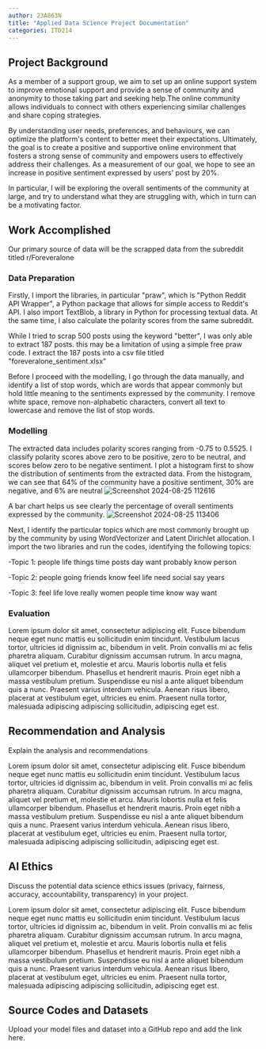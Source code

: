 ```yaml
---
author: 23A863N
title: "Applied Data Science Project Documentation"
categories: ITD214
---
```

## Project Background
As a member of a support group, we aim to set up an online support system to improve emotional support and provide a sense of community and anonymity to those taking part and seeking help.The online community allows individuals to connect with others experiencing similar challenges and share coping strategies.

By understanding user needs, preferences, and behaviours, we can optimize the platform's content to better meet their expectations. Ultimately, the goal is to create a positive and supportive online environment that fosters a strong sense of community and empowers users to effectively address their challenges. As a measurement of our goal, we hope to see an increase in positive sentiment expressed by users' post by 20%.

In particular, I will be exploring the overall sentiments of the community at large, and try to understand what they are struggling with, which in turn can be a motivating factor.

## Work Accomplished
Our primary source of data will be the scrapped data from the subreddit titled r/Foreveralone

### Data Preparation
Firstly, I import the libraries, in particular "praw", which is "Python Reddit API Wrapper", a Python package that allows for simple access to Reddit's API. I also import TextBlob, a library in Python for processing textual data. At the same time, I also calculate the polarity scores from the same subreddit.

While I tried to scrap 500 posts using the keyword "better", I was only able to extract 187 posts. this may be a limitation of using a simple free praw code.
I extract the 187 posts into a csv file titled "foreveralone_sentiment.xlsx"

Before I proceed with the modelling, I go through the data manually, and identify a list of stop words, which are words that appear commonly but hold little meaning to the sentiments expressed by the community. I remove white space, remove non-alphabetic characters, convert all text to lowercase and remove the list of stop words.

### Modelling
The extracted data includes polarity scores ranging from -0.75 to 0.5525. I classify polarity scores above zero to be positive, zero to be neutral, and scores below zero to be negative sentiment. I plot a histogram first to show the distribution of sentiments from the extracted data. From the histogram, we can see that 64% of the community have a positive sentiment, 30% are negative, and 6% are neutral
![Screenshot 2024-08-25 112616](https://github.com/user-attachments/assets/e9696e4e-03f0-4271-a6ac-0b83d1f386ba)

A bar chart helps us see clearly the percentage of overall sentiments expressed by the community. 
![Screenshot 2024-08-25 113406](https://github.com/user-attachments/assets/868012ed-6462-402a-93b2-061341fcf078)

Next, I identify the particular topics which are most commonly brought up by the community by using WordVectorizer and Latent Dirichlet allocation. I import the two libraries and run the codes, identifying the following topics:

-Topic 1: people life things time posts day want probably know person

-Topic 2: people going friends know feel life need social say years

-Topic 3: feel life love really women people time know way want

### Evaluation
Lorem ipsum dolor sit amet, consectetur adipiscing elit. Fusce bibendum neque eget nunc mattis eu sollicitudin enim tincidunt. Vestibulum lacus tortor, ultricies id dignissim ac, bibendum in velit. Proin convallis mi ac felis pharetra aliquam. Curabitur dignissim accumsan rutrum. In arcu magna, aliquet vel pretium et, molestie et arcu. Mauris lobortis nulla et felis ullamcorper bibendum. Phasellus et hendrerit mauris. Proin eget nibh a massa vestibulum pretium. Suspendisse eu nisl a ante aliquet bibendum quis a nunc. Praesent varius interdum vehicula. Aenean risus libero, placerat at vestibulum eget, ultricies eu enim. Praesent nulla tortor, malesuada adipiscing adipiscing sollicitudin, adipiscing eget est.

## Recommendation and Analysis
Explain the analysis and recommendations

Lorem ipsum dolor sit amet, consectetur adipiscing elit. Fusce bibendum neque eget nunc mattis eu sollicitudin enim tincidunt. Vestibulum lacus tortor, ultricies id dignissim ac, bibendum in velit. Proin convallis mi ac felis pharetra aliquam. Curabitur dignissim accumsan rutrum. In arcu magna, aliquet vel pretium et, molestie et arcu. Mauris lobortis nulla et felis ullamcorper bibendum. Phasellus et hendrerit mauris. Proin eget nibh a massa vestibulum pretium. Suspendisse eu nisl a ante aliquet bibendum quis a nunc. Praesent varius interdum vehicula. Aenean risus libero, placerat at vestibulum eget, ultricies eu enim. Praesent nulla tortor, malesuada adipiscing adipiscing sollicitudin, adipiscing eget est.

## AI Ethics
Discuss the potential data science ethics issues (privacy, fairness, accuracy, accountability, transparency) in your project. 

Lorem ipsum dolor sit amet, consectetur adipiscing elit. Fusce bibendum neque eget nunc mattis eu sollicitudin enim tincidunt. Vestibulum lacus tortor, ultricies id dignissim ac, bibendum in velit. Proin convallis mi ac felis pharetra aliquam. Curabitur dignissim accumsan rutrum. In arcu magna, aliquet vel pretium et, molestie et arcu. Mauris lobortis nulla et felis ullamcorper bibendum. Phasellus et hendrerit mauris. Proin eget nibh a massa vestibulum pretium. Suspendisse eu nisl a ante aliquet bibendum quis a nunc. Praesent varius interdum vehicula. Aenean risus libero, placerat at vestibulum eget, ultricies eu enim. Praesent nulla tortor, malesuada adipiscing adipiscing sollicitudin, adipiscing eget est.

## Source Codes and Datasets
Upload your model files and dataset into a GitHub repo and add the link here. 
